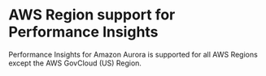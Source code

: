# AWS Region support for Performance Insights<a name="USER_PerfInsights.Overview.Regions"></a>

Performance Insights for Amazon Aurora is supported for all AWS Regions except the AWS GovCloud \(US\) Region\. 